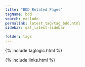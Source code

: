```yaml
---
title: "BDD Related Pages"
tagName: bdd
search: exclude
permalink: latest_tag/tag_bdd.html
sidebar: qaf_latest-sidebar

folder: tags
---
```

{% include taglogic.html %}

{% include links.html %}
